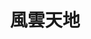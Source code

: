 ---
title:          風雲天地
slug:           mod

names:
  english:      Master of Destiny
  previous:
genre:          時裝
episodes:       30
producer:       王晶
broadcast:
  start:        2015-06-22
  end:          2015-08-01
website:
starring:       汪明荃、劉愷威、蕭正楠、黃德斌、唐嫣、童菲、孟瑤、莫小棋
synopsis:       曹關若男（李施嬅、汪明荃）是個傳奇女人，丈夫曹雲漢（黎耀祥）早年生意失敗自殺，她獨自養大三個兒子和一個養女，一手建立享譽國際的商業王國。若男逐步栽培兒子成為接班人，包括長子曹志宏（黃德斌）、二子曹志遠（劉愷威）和小兒子曹志高（蕭正楠），養女曹巧兒（童菲）心儀二哥志遠，但志遠心有所屬，可惜未能圓夢唯有寄情事業，令大哥地位備受威脅，黑心勃勃的未子樺（莫小棋）突然闖進志老的世界，更合謀陷害志。家族面臨種種危機之際，律師莫雅文（趙雅芝）的身份被揭露，巧兒亦從外地歸來，橕起半邊天若男將如何解困……
role:           guest

characters:
  -
    fullname:       曹關若男
    identity:       「新漢力集團」董事長
    appearance:     2-4, 15
    guest:          true
    personality:	外剛內柔，精明能幹，機巧多智，對家人愛護有加。
    background:		若男是一位精明強悍的女企業家。若男丈夫曹雲漢於1987年聽從好友姚大明的意見投資股票，起初一帆風順，但其後遇上股災，股市暴瀉，雲漢一天之內被迫破產；由天堂掉進地獄，他無法面對因此跳樓自殺，遺下若男與三名兒子曹志宏、曹志遠、曹志高。<br>在好友鄺君豪的建議下，若男帶着雲漢遺下的人壽保險賠償金，到內地發展。母子四人初到廣州，幼子志高幾乎被人口販子擄走。幸好若男最終成功救回兒子，並同時救出一位小女孩。小女孩因為未能找回家人，於是若男決定收養她，取名曹巧兒。<br>若男利用雲漢遺下的人壽保險賠償金，在廣州與人合作開展工廠生意，生產內銷的電子遊戲，成功賺得「第一桶金」。其後，若男再憑這筆資金，到北京展開了買賣四合院的地產生意，成功創立「新漢力集團」，更發展成為北京的大企業。
    happenings:		若男年紀漸長，打算逐步把公司交給三名兒子打理。長子志宏建議「新漢力集團」在香港借殼上市；若男相信這是夫丈雲漢的遺願，因此亦支持這個決議。<br>本來曹家一直生活愉快，但「蛇蠍美人」宋子樺（莫小棋飾）的出現，挑撥了志宏與家人的關係；志遠因為女友唐一一（唐嫣）遭逢橫禍而大受打擊；志高又不務正業，整天游手好閒，更經常惹出不少麻煩。為了維持曹家的和諧，若男費盡心思解決一眾問題……<br>一次，若男在家中無故暈倒，被送進醫院後診斷出腦腫瘤。不過，若男認為手術風險過大，堅拒做手術。面對家庭、事業上的連番打擊，若男病情日益惡化，最終無奈接受手術。手術後醒來的若男變得有點神智不清，而志宏在子樺的唆擺下，竟在此時向母親狠下毒手……

---